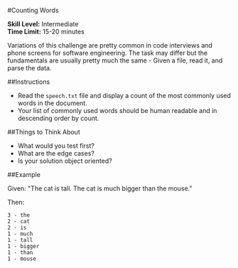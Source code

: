 #Counting Words

__Skill Level:__ Intermediate  
__Time Limit:__ 15-20 minutes

Variations of this challenge are pretty common in code interviews and phone screens for software engineering. The task may differ but the fundamentals are usually pretty much the same - Given a file, read it, and parse the data.

##Instructions
- Read the `speech.txt` file and display a count of the most commonly used words in the document.
- Your list of commonly used words should be human readable and in descending order by count.

##Things to Think About
- What would you test first?
- What are the edge cases?
- Is your solution object oriented? 

##Example

Given: "The cat is tall. The cat is much bigger than the mouse."

Then:
```
3 - the
2 - cat
2 - is
1 - much
1 - tall
1 - bigger
1 - than
1 - mouse
```
